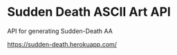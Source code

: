 # Sudden Death ASCII Art API
API for generating Sudden-Death AA

https://sudden-death.herokuapp.com/
